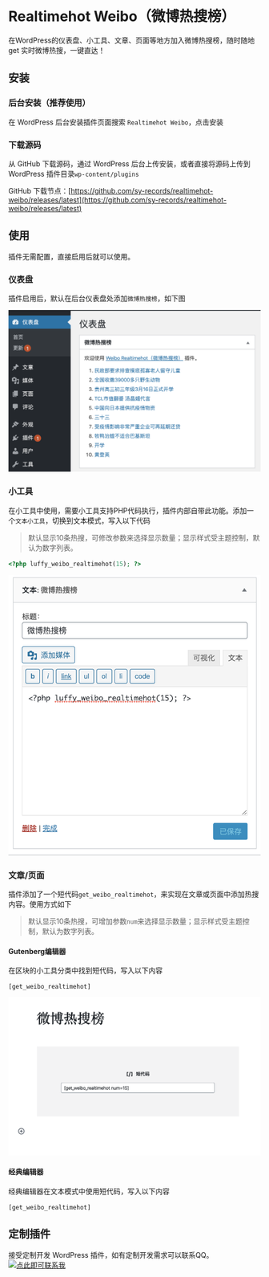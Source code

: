 # Realtimehot Weibo（微博热搜榜）

在WordPress的仪表盘、小工具、文章、页面等地方加入微博热搜榜，随时随地 get 实时微博热搜，一键直达！

## 安装

### 后台安装（推荐使用）

在 WordPress 后台安装插件页面搜索 `Realtimehot Weibo`，点击安装

### 下载源码

从 GitHub 下载源码，通过 WordPress 后台上传安装，或者直接将源码上传到 WordPress 插件目录`wp-content/plugins`

GitHub 下载节点：[https://github.com/sy-records/realtimehot-weibo/releases/latest](https://github.com/sy-records/realtimehot-weibo/releases/latest)

## 使用

插件无需配置，直接启用后就可以使用。

### 仪表盘

插件启用后，默认在后台仪表盘处添加`微博热搜榜`，如下图

![仪表盘](screenshot-1.png)

### 小工具

在小工具中使用，需要小工具支持PHP代码执行，插件内部自带此功能。添加一个`文本小工具`，切换到文本模式，写入以下代码

> 默认显示10条热搜，可修改参数来选择显示数量；显示样式受主题控制，默认为数字列表。

```php
<?php luffy_weibo_realtimehot(15); ?>
```

![小工具](screenshot-2.png)

### 文章/页面

插件添加了一个短代码`get_weibo_realtimehot`，来实现在文章或页面中添加热搜内容。使用方式如下

> 默认显示10条热搜，可增加参数`num`来选择显示数量；显示样式受主题控制，默认为数字列表。

#### Gutenberg编辑器

在区块的小工具分类中找到短代码，写入以下内容

```
[get_weibo_realtimehot]
```

![Gutenberg编辑器](screenshot-3.png)

#### 经典编辑器

经典编辑器在文本模式中使用短代码，写入以下内容

```
[get_weibo_realtimehot]
```

## 定制插件

接受定制开发 WordPress 插件，如有定制开发需求可以联系QQ。<a target="_blank" href="http://wpa.qq.com/msgrd?v=3&uin=85464277&site=qq&menu=yes"><img border="0" src="http://wpa.qq.com/pa?p=2:85464277:51" alt="点此即可联系我" title="点此即可联系我"/></a>